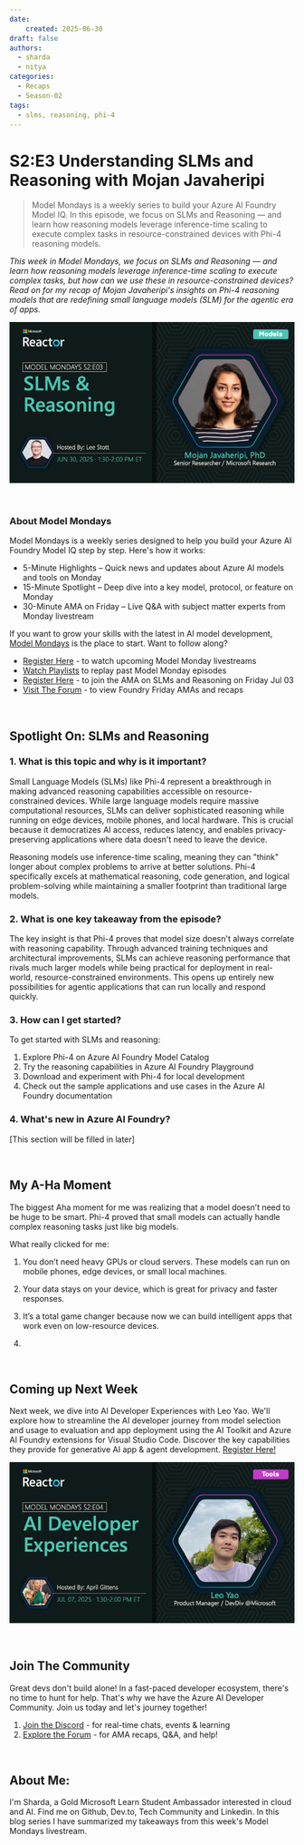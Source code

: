 ```yaml
---
date:
    created: 2025-06-30
draft: false
authors: 
  - sharda
  - nitya
categories:
  - Recaps
  - Season-02
tags:
  - slms, reasoning, phi-4
---
```


# S2:E3 Understanding SLMs and Reasoning with Mojan Javaheripi

> Model Mondays is a weekly series to build your Azure AI Foundry Model IQ. In this episode, we focus on SLMs and Reasoning — and learn how reasoning models leverage inference-time scaling to execute complex tasks in resource-constrained devices with Phi-4 reasoning models.

_This week in Model Mondays, we focus on SLMs and Reasoning — and learn how reasoning models leverage inference-time scaling to execute complex tasks, but how can we use these in resource-constrained devices? Read on for my recap of Mojan Javaheripi's insights on Phi-4 reasoning models that are redefining small language models (SLM) for the agentic era of apps._

![Card](./../../season-02/img/S2-E3.png)

<br/>

### About Model Mondays

Model Mondays is a weekly series designed to help you build your Azure AI Foundry Model IQ step by step. Here's how it works:

- 5-Minute Highlights – Quick news and updates about Azure AI models and tools on Monday
- 15-Minute Spotlight – Deep dive into a key model, protocol, or feature on Monday
- 30-Minute AMA on Friday – Live Q&A with subject matter experts from Monday livestream

If you want to grow your skills with the latest in AI model development, [Model Mondays](https://aka.ms/model-mondays) is the place to start. Want to follow along?

- [Register Here](https://developer.microsoft.com/en-us/reactor/series/S-1485/?wt.mc_id=studentamb_263805) - to watch upcoming Model Monday livestreams 
- [Watch Playlists](https://aka.ms/model-mondays/playlist) to replay past Model Monday episodes 
- [Register Here](https://discord.gg/azureaifoundry?event=1382861149288005693?wt.mc_id=studentamb_263805) - to join the AMA on SLMs and Reasoning on Friday Jul 03
- [Visit The Forum](https://github.com/orgs/azure-ai-foundry/discussions/76?wt.mc_id=studentamb_263805) - to view Foundry Friday AMAs and recaps

<br/>

## Spotlight On: SLMs and Reasoning

### 1. What is this topic and why is it important?

Small Language Models (SLMs) like Phi-4 represent a breakthrough in making advanced reasoning capabilities accessible on resource-constrained devices. While large language models require massive computational resources, SLMs can deliver sophisticated reasoning while running on edge devices, mobile phones, and local hardware. This is crucial because it democratizes AI access, reduces latency, and enables privacy-preserving applications where data doesn't need to leave the device.

Reasoning models use inference-time scaling, meaning they can "think" longer about complex problems to arrive at better solutions. Phi-4 specifically excels at mathematical reasoning, code generation, and logical problem-solving while maintaining a smaller footprint than traditional large models.

### 2. What is one key takeaway from the episode?

The key insight is that Phi-4 proves that model size doesn't always correlate with reasoning capability. Through advanced training techniques and architectural improvements, SLMs can achieve reasoning performance that rivals much larger models while being practical for deployment in real-world, resource-constrained environments. This opens up entirely new possibilities for agentic applications that can run locally and respond quickly.

### 3. How can I get started?

To get started with SLMs and reasoning:
1. Explore Phi-4 on Azure AI Foundry Model Catalog
2. Try the reasoning capabilities in Azure AI Foundry Playground
3. Download and experiment with Phi-4 for local development
4. Check out the sample applications and use cases in the Azure AI Foundry documentation

### 4. What's new in Azure AI Foundry?

[This section will be filled in later]

<br/>

## My A-Ha Moment

The biggest Aha moment for me was realizing that a model doesn’t need to be huge to be smart. Phi-4 proved that small models can actually handle complex reasoning tasks just like big models.

What really clicked for me:

1. You don’t need heavy GPUs or cloud servers. These models can run on mobile phones, edge devices, or small local machines.

2. Your data stays on your device, which is great for privacy and faster responses.

3. It’s a total game changer because now we can build intelligent apps that work even on low-resource devices.
4. 
<br/>

## Coming up Next Week

Next week, we dive into AI Developer Experiences with Leo Yao. We'll explore how to streamline the AI developer journey from model selection and usage to evaluation and app deployment using the AI Toolkit and Azure AI Foundry extensions for Visual Studio Code. Discover the key capabilities they provide for generative AI app & agent development. [Register Here!](https://developer.microsoft.com/en-us/reactor/events/26108/)

![AI Developer Experiences](./../../season-02/img/S2-E4.png)

<br/>

## Join The Community
Great devs don't build alone! In a fast-paced developer ecosystem, there's no time to hunt for help. That's why we have the Azure AI Developer Community. Join us today and let's journey together!

1. [Join the Discord](https://discord.com/invite/QR3kaErCRx?wt.mc_id=studentamb_263805) - for real-time chats, events & learning
2. [Explore the Forum](https://github.com/orgs/azure-ai-foundry/discussions/76?wt.mc_id=studentamb_263805) - for AMA recaps, Q&A, and help!

<br/>
 
## About Me:
I'm Sharda, a Gold Microsoft Learn Student Ambassador interested in cloud and AI. Find me on Github, Dev.to, Tech Community and Linkedin. In this blog series I have summarized my takeaways from this week's Model Mondays livestream.
